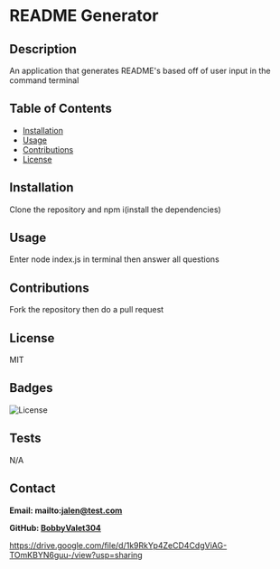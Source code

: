 # README Generator

## Description

An application that generates README's based off of user input in the command terminal

## Table of Contents

- [Installation](#installation)
- [Usage](#usage)
- [Contributions](#contributions)
- [License](#license)

## Installation

Clone the repository and npm i(install the dependencies)

## Usage

Enter node index.js in terminal then answer all questions

## Contributions

Fork the repository then do a pull request

## License

MIT

## Badges

![License](https://img.shields.io/badge/license-MIT-blue)

## Tests

N/A

## Contact

**Email: mailto:jalen@test.com**

**GitHub: [BobbyValet304](https://github.com/BobbyValet304)**

https://drive.google.com/file/d/1k9RkYp4ZeCD4CdgViAG-TOmKBYN6guu-/view?usp=sharing

